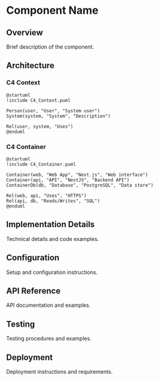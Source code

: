 # Component Name

## Overview
Brief description of the component.

## Architecture
### C4 Context
```c4plantuml
@startuml
!include C4_Context.puml

Person(user, "User", "System user")
System(system, "System", "Description")

Rel(user, system, "Uses")
@enduml
```

### C4 Container
```c4plantuml
@startuml
!include C4_Container.puml

Container(web, "Web App", "Next.js", "Web interface")
Container(api, "API", "NestJS", "Backend API")
ContainerDb(db, "Database", "PostgreSQL", "Data store")

Rel(web, api, "Uses", "HTTPS")
Rel(api, db, "Reads/Writes", "SQL")
@enduml
```

## Implementation Details
Technical details and code examples.

## Configuration
Setup and configuration instructions.

## API Reference
API documentation and examples.

## Testing
Testing procedures and examples.

## Deployment
Deployment instructions and requirements.
